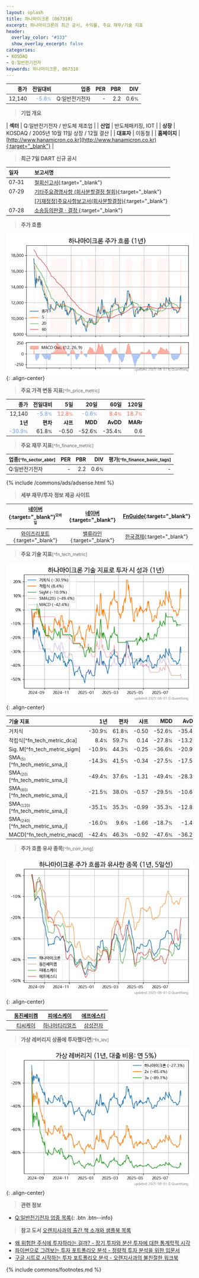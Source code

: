 ```yaml
---
layout: splash
title: 하나마이크론 (067310)
excerpt: 하나마이크론의 최근 공시, 수익률, 주요 재무/기술 지표
header:
  overlay_color: "#333"
  show_overlay_excerpt: false
categories:
- KOSDAQ
- Q:일반전기전자
keywords: 하나마이크론, 067310
---
```


| **종가** | **전일대비** | **업종** | **PER** | **PBR** | **DIV** |
| -------: | -----------: | -------: | ------: | ------: | ------: |
| 12,140 | <span style="color: cornflowerblue">-5.8<small>%</small></span> | Q:일반전기전자 | - | 2.2 | 0.6<small>%</small> |

<!-- more -->


> **기업 개요**<a id="company"></a>

| <span style="white-space:nowrap;">**섹터**</span> | Q:일반전기전자 / 반도체 제조업 |
| <span style="white-space:nowrap;">**산업**</span> | 반도체패키징, IOT |
| <span style="white-space:nowrap;">**상장**</span> | KOSDAQ / 2005년 10월 11일 상장 / 12월 결산 |
| <span style="white-space:nowrap;">**대표자**</span> | 이동철 |
| <span style="white-space:nowrap;">**홈페이지**</span> | [http://www.hanamicron.co.kr](http://www.hanamicron.co.kr){:target="_blank"} |


> **최근 7일 DART 신규 공시**<a id="dart"></a>

| **일자** |      | **보고서명** |
| :------- | :--- | :----------- |
| 07&#x2011;31 | | [철회신고서](https://dart.fss.or.kr/dsaf001/main.do?rcpNo=20250731000483){:target="_blank"} |
| 07&#x2011;29 | | [기타주요경영사항              (회사분할결정 철회)](https://dart.fss.or.kr/dsaf001/main.do?rcpNo=20250729900324){:target="_blank"} |
|  | | [[기재정정]주요사항보고서(회사분할결정)](https://dart.fss.or.kr/dsaf001/main.do?rcpNo=20250729000196){:target="_blank"} |
| 07&#x2011;28 | | [소송등의판결ㆍ결정              ](https://dart.fss.or.kr/dsaf001/main.do?rcpNo=20250728900629){:target="_blank"} |


> **주가 흐름**<a id="price"></a>

![067310](/stock/images/067310.png){: .align-center}


> **주요 가격 변동 지표**<small>[^fn_price_metric]</small>

| **종가** | **전일대비** | **5일** | **20일** | **60일** | **120일** |
| -------: | -----------: | ------: | -------: | -------: | --------: |
| 12,140 | <span style="color: cornflowerblue">-5.8<small>%</small></span> | <span style="color: tomato">12.8<small>%</small></span> | <span style="color: cornflowerblue">-0.6<small>%</small></span> | <span style="color: tomato">8.4<small>%</small></span> | <span style="color: tomato">18.7<small>%</small></span> |
| **1년** | **편차** | **샤프** | **MDD** | **AvDD** | **MARr** |
| <span style="color: cornflowerblue">-30.9<small>%</small></span> | 61.8<small>%</small> | -0.50 | -52.6<small>%</small> | -35.4<small>%</small> | 0.6 |


> **주요 재무 지표**<small>[^fn_finance_metric]</small>

| **업종**<small>[^fn_sector_abbr]</small> | **PER** | **PBR** | **DIV** | **평가**<small>[^fn_finance_basic_tags]</small> |
| :--------------------------------------- | ------: | ------: | ------: | ----------------------------------------------: |
| Q:일반전기전자 | - | 2.2 | 0.6<small>%</small> | - |



{% include /commons/ads/adsense.html %}

> **세부 재무/투자 정보 제공 사이트**

| [네이버](https://m.stock.naver.com/domestic/stock/067310/finance/summary){:target="_blank"}<sup><small>모바일</small></sup> | [네이버](https://finance.naver.com/item/coinfo.naver?code=067310){:target="_blank"} | [FnGuide](https://comp.fnguide.com/SVO2/ASP/SVD_Invest.asp?gicode=A067310&MenuYn=Y){:target="_blank"} |
| :---: | :---: | :---: |
| [와이즈리포트](https://comp.wisereport.co.kr/company/c1040001.aspx?cmp_cd=067310){:target="_blank"} | [밸류라인](https://www.valueline.co.kr/finance/summary/067310){:target="_blank"} | [한국경제](https://markets.hankyung.com/stock/067310/financial-summary){:target="_blank"} |


> **주요 기술 지표**<small>[^fn_tech_metric]</small>


![067310](/stock/images/067310_tech.png){: .align-center}

| **기술 지표** | **1년** | **편차** | **샤프** | **MDD** | **AvDD** |
| :------------ | ------: | -----------: | -------: | ------: | -------: |
| 거치식 | -30.9<small>%</small> | 61.8<small>%</small> | -0.50 | -52.6<small>%</small> | -35.4<small>%</small> |
| 적립식[^fn_tech_metric_dca] | 8.4<small>%</small> | 59.7<small>%</small> | 0.14 | -27.8<small>%</small> | -13.2<small>%</small> |
| Sig. M[^fn_tech_metric_sigm] | -10.9<small>%</small> | 44.3<small>%</small> | -0.25 | -36.6<small>%</small> | -20.9<small>%</small> |
| SMA<small><sub>(5)</sub></small>[^fn_tech_metric_sma_i] | -14.3<small>%</small> | 41.5<small>%</small> | -0.34 | -27.5<small>%</small> | -17.5<small>%</small> |
| SMA<small><sub>(20)</sub></small>[^fn_tech_metric_sma_i] | -49.4<small>%</small> | 37.6<small>%</small> | -1.31 | -49.4<small>%</small> | -28.3<small>%</small> |
| SMA<small><sub>(60)</sub></small>[^fn_tech_metric_sma_i] | -21.5<small>%</small> | 38.0<small>%</small> | -0.57 | -29.5<small>%</small> | -10.6<small>%</small> |
| SMA<small><sub>(120)</sub></small>[^fn_tech_metric_sma_i] | -35.1<small>%</small> | 35.3<small>%</small> | -0.99 | -35.3<small>%</small> | -12.8<small>%</small> |
| SMA<small><sub>(240)</sub></small>[^fn_tech_metric_sma_i] | -16.0<small>%</small> | 9.6<small>%</small> | -1.66 | -18.7<small>%</small> | -1.4<small>%</small> |
| MACD[^fn_tech_metric_macd] | -42.4<small>%</small> | 46.3<small>%</small> | -0.92 | -47.6<small>%</small> | -36.2<small>%</small> |


> **주가 흐름 유사 종목**<a id="corr"></a><small>[^fn_corr_long]</small>

![067310](/stock/images/067310_corr.png){: .align-center}

|       | [동진쎄미켐](/005290/) | [피에스케이](/319660/) | [에프에스티](/036810/) |
| :---: | :------------------------------------: | :------------------------------------: | :------------------------------------: |
|       | [티씨케이](/064760/) | [하나머티리얼즈](/166090/) | [삼성전자](/005930/) |


> **가상 레버리지 상품에 투자했다면**<a id="2x"></a><small>[^fn_lev]</small>

![067310](/stock/images/067310_2x.png){: .align-center}


> **관련 정보**

- [Q:일반전기전자 업종 목록](/stats/sector/kosdaq_업종_일반전기전자_종목/){: .btn .btn--info}

> **참고 도서** [오렌지사과의 출간 책 소개와 샘플북 목록](https://kongdori.tistory.com/691)

- [왜 위험한 주식에 투자하라는 걸까? - 장기 투자와 분산 투자에 대한 통계학적 시각](https://kongdori.tistory.com/421)
- [파이썬으로 그려보는 투자 포트폴리오 분석  - 정량적 투자 분석을 위한 입문서](https://kongdori.tistory.com/643)
- [구글 시트로 시작하는 투자 포트폴리오 분석 - 오렌지사과의 불친절한 워크북](https://kongdori.tistory.com/449)


{% include commons/footnotes.md %}